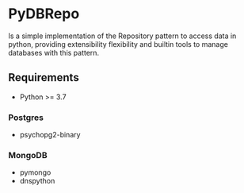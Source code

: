 # PyDBRepo

Is a simple implementation of the Repository pattern to access data in python, providing extensibility flexibility
and builtin tools to manage databases with this pattern.

## Requirements

- Python >= 3.7
  
### Postgres

- psychopg2-binary
  
### MongoDB

- pymongo
- dnspython
